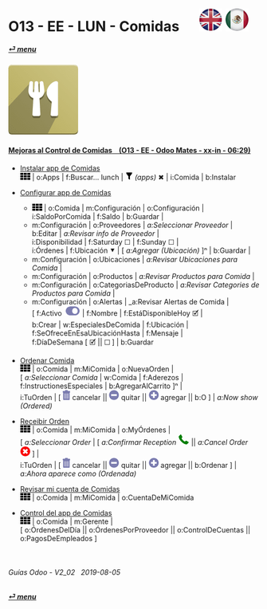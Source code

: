 # O13 - EE - LUN - Comidas &nbsp;&nbsp;&nbsp;&nbsp; [![en-uk](/doc/img/en-uk_flag_button_small.png)](/en-uk/o13/ee/lun/en-uk-o13-ee-lun-lunch-guides.md) [ ![es-mx](/doc/img/es-mx_flag_button_small.png)](/es-mx/o13/ee/lun/es-mx-o13-ee-lun-lunch-guides.md)
#### [_&#x23CE; menu_](/es-mx/o13/ee/es-mx-o13-ee-guides-menu.md "Regresar al menúu de EE")  
### ![lun](/doc/img/lunch.png)

#### [Mejoras al Control de Comidas &nbsp;&nbsp; (O13 - EE - Odoo Mates - xx-in - 06:29)](https://youtube.com/embed/ka8Zj8XcXPg?autoplay=1&start=4&end=0&rel=0)<br>

- [Instalar app de Comidas ](https://youtube.com/embed/ka8Zj8XcXPg?autoplay=1&start=0&end=24&rel=0)  
  ![apps](/doc/img/apps.png) | o:Apps | f:Buscar... lunch | ![filter](/doc/img/filter.png) _(apps)_ &#x2716; | i:Comida | b:Instalar  

- [Configurar app de Comidas](https://youtube.com/embed/ka8Zj8XcXPg?autoplay=1&start=27&end=143&rel=0)  
  - ![apps](/doc/img/apps.png) | o:Comida | m:Configuración | o:Configuración | i:SaldoPorComida | f:Saldo | b:Guardar |  
  - m:Configuración | o:Proveedores | _a:Seleccionar Proveedor_ | b:Editar | _a:Revisar info de Proveedor_ |  
    i:Disponibilidad | f:Saturday &#x2610; | f:Sunday &#x2610; |  
    i:Órdenes | f:Ubicación &#x2BC6; | \[ _a:Agregar (Ubicación)_ ]&#x207F; | b:Guardar |  
  - m:Configuración | o:Ubicaciones | _a:Revisar Ubicaciones para Comida_ |  
  - m:Configuración | o:Productos | _a:Revisar Productos para Comida_ |  
  - m:Configuración | o:CategoriasDeProducto | _a:Revisar Categories de Productos para Comida_ |  
  - m:Configuración | o:Alertas | _a:Revisar Alertas de Comida |  
    \[ f:Activo ![active](/doc/img/active.png) | f:Nombre | f:EstáDisponibleHoy &#x1F5F9; |  
    b:Crear | w:EspecialesDeComida | f:Ubicación | f:SeOfreceEnEsaUbicaciónHasta | f:Mensaje |  
	f:DíaDeSemana \[ &#x1F5F9;	|| &#x2610; ] | b:Guardar

- [Ordenar Comida](https://youtube.com/embed/ka8Zj8XcXPg?autoplay=1&start=201&end=314&rel=0)  
  ![apps](/doc/img/apps.png) | o:Comida | m:MiComida | o:NuevaOrden |  
  \[ _a:Seleccionar Comida_ | w:Comida | f:Aderezos | f:InstructionesEspeciales | b:AgregarAlCarrito ]&#x207F; |  
  i:TuOrden | \[ ![trashcan](/doc/img/trashcan.png) cancelar || ![sub](/doc/img/button_sub.png) quitar || ![add](/doc/img/button_add.png) agregar || b:O ] | _a:Now show (Ordered)_   
  
- [Receibir Orden](https://youtube.com/embed/ka8Zj8XcXPg?autoplay=1&start=315&end=327&rel=0)  
  ![apps](/doc/img/apps.png) | o:Comida | m:MiComida | o:MyÓrdenes |  
  \[ _a:Seleccionar Order_ | \[ _a:Confirmar Reception_ ![phone_receiver](/doc/img/phone_receiver.png) || _a:Cancel Order_ ![cancel](/doc/img/cancel.png) ] |  
  i:TuOrden | \[ ![trashcan](/doc/img/trashcan.png) cancelar || ![sub](/doc/img/button_sub.png) quitar || ![add](/doc/img/button_add.png) agregar || b:Ordenar ] | _a:Ahora aparece como (Ordenada)_  
  
- [Revisar mi cuenta de Comidas](https://youtube.com/embed/ka8Zj8XcXPg?autoplay=1&start=315&end=334&rel=0)  
  ![apps](/doc/img/apps.png) | o:Comida | m:MiComida | o:CuentaDeMiComida

- [Control del app de Comidas](https://youtube.com/embed/ka8Zj8XcXPg?autoplay=1&start=338&end=362&rel=0)  
  ![apps](/doc/img/apps.png) | o:Comida | m:Gerente |  
  \[ o:ÓrdenesDelDía || o:ÓrdenesPorProveedor || o:ControlDeCuentas || o:PagosDeEmpleados ]
  
<br>
	
###### Guías Odoo - V2_02 &nbsp; 2019-08-05  
**[_&#x23CE; menu_](/es-mx/o13/ee/es-mx-o13-ee-guides-menu.md)**  
